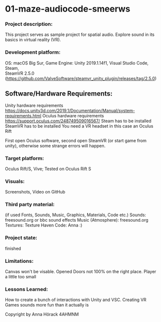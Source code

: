# 01-maze-audiocode-smeerws

### Project description: 
This project serves as sample project for spatial audio. 
Explore sound in its basics in virtual reality (VR).

### Development platform: 
OS: macOS Big Sur, Game Engine: Unity 2019.1.14f1, Visual Studio Code, Steam,  
SteamVR 2.5.0 (https://github.com/ValveSoftware/steamvr_unity_plugin/releases/tag/2.5.0)

## Software/Hardware Requirements: 
Unity hardware requirements https://docs.unity3d.com/2019.1/Documentation/Manual/system-requirements.html 
Oculus hardware requirements https://support.oculus.com/248749509016567/
Steam has to be installed
SteamVR has to be installed
You need a VR headset in this case an Oculus Rift

First open Oculus software, second open SteamVR (or start game from unity), otherwise some strange errors will happen. 


### Target platform: 
Oculus Rift/S, Vive; 
Tested on Oculus Rift S

### Visuals: 
Screenshots, Video on GitHub


### Third party material: 
(if used Fonts, Sounds, Music, Graphics, Materials, Code etc.)
Sounds: freesound.org or bbc sound effects
Music (Atmosphere): freesound.org
Textures: Texture Haven
Code: Anna :)

### Project state: 
finished

### Limitations: 
Canvas won't be visable. Opened Doors not 100% on the right place. Player a little too small

### Lessons Learned:
How to create a bunch of interactions with Unity and VSC. Creating VR Games sounds more fun than it actually is

Copyright by Anna Hörack 4AHMNM
